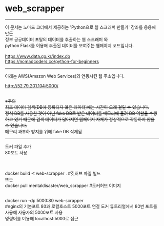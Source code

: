 # web_scrapper
---

이 문서는 노마드 코더에서 제공하는 'Python으로 웹 스크래퍼 만들기' 강좌를 응용해 만든</br>
정부 공공데이터 포탈의 데이터를 추출하는 웹 스크래퍼 와</br>
python Flask를 이용해 추출된 데이터를 보여주는 웹페이지 코드입니다.</br></br>
https://www.data.go.kr/index.do</br>
https://nomadcoders.co/python-for-beginners

---
아래는 AWS(Amazon Web Services)와 연동시킨 웹 주소입니다.</br>

http://52.79.201.104:5000/</br></br>


~~※주의</br>
최초 데이터 검색(DB에 등록되지 않은 데이터)에는 시간이 오래 걸릴 수 있습니다.</br>
정식 DB를 사용한 것이 아닌 fake DB로 받은 데이터를 메모리에 올려 DB 역할을 수행하고 있기 때문에 검색 데이터가 많아지면 웹페이지 자체가 정상적으로 작동하지 않을 수 있습니다.</br>~~
메모리 과부하 방지를 위해 fake DB 삭제됨

---
도커 파일 추가<br>
80포트 사용<br><br><br>


docker build -t web-scrapper . #깃허브 파일 빌드<br>
또는<br>
docker pull mentaldisaster/web_scrapper #도커허브 이미지<br><br>

docker run -dp 5000:80 web-scrapper<br>
#nginx의 기본포트 80과 로컬호스트 5000포트 연결 도커 튜토리얼에서 80번 포트를 사용해 사용자의 5000포트 사용<br>
명령어를 이용해 localhost:5000로 접근 
